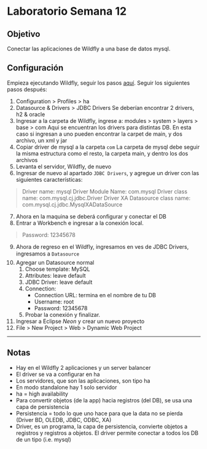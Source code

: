 # Laboratorio Semana 12

## Objetivo

Conectar las aplicaciones de Wildfly a una base de datos mysql.

## Configuración

Empieza ejecutando Wildfly, seguir los pasos [aquí](Fundamentos%20-%20Wildfly.md).
Seguir los siguientes pasos después:

1. Configuration > Profiles > ha
2. Datasource & Drivers > JDBC Drivers
   Se deberían encontrar 2 drivers, h2 & oracle
3. Ingresar a la carpeta de Wildfly, ingrese a: modules > system > layers > base > com
   Aqui se encuentran los drivers para distintas DB. En esta caso si ingresan a uno pueden encontrar la carpet de main, y dos archivo, un xml y jar
4. Copiar driver de mysql a la carpeta `com`
   La carpeta de mysql debe seguir la misma estructura como el resto, la carpeta main, y dentro los dos archivos
5. Levanta el servidor, Wildfly, de nuevo
6. Ingresar de nuevo al apartado `JDBC Drivers`, y agregue un driver con las siguientes características:

> Driver name: mysql
> Driver Module Name: com.mysql
> Driver class name: com.mysql.cj.jdbc.Driver
> Driver XA Datasource class name: com.mysql.cj.jdbc.MysqlXADataSource


7. Ahora en la maquina se  deberá configurar y conectar el DB
8. Entrar a Workbench e ingresar a la conexión local.

> Password: 12345678

9. Ahora de regreso en el Wildfly, ingresamos en ves de JDBC Drivers, ingresamos a `Datasource`
10. Agregar un Datasource normal
	1. Choose template: MySQL
	2. Attributes: leave default
	3. JDBC Driver: leave default
	4. Connection:
	   - Connection URL: termina en el nombre de tu DB
	   - Username: root
	   - Password: 12345678
	5. Probar la conexión y finalizar.
11. Ingresar a Eclipse *Neon* y crear un nuevo proyecto
12. File > New Project > Web > Dynamic Web Project


---
## Notas

- Hay en el Wildfly 2 aplicaciones y un server balancer
- El driver se va a configurar en ha
- Los servidores, que son las aplicaciones, son tipo ha
- En modo standalone hay 1 solo servidor
- ha = high availability
- Para convertir objetos (de la app) hacia registros (del DB), se usa una capa de persistencia
- Persistencia = todo lo que uno hace para que la data no se pierda (Driver BD, OLEDB, JDBC, ODBC, XA)
- Driver, es un programa, la capa de persistencia, convierte objetos a registros y registros a objetos. El driver permite conectar a todos los DB de un tipo (i.e. mysql)